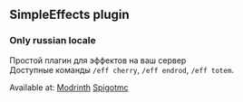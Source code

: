 ## SimpleEffects plugin
### Only russian locale
Простой плагин для эффектов на ваш сервер    
Доступные команды ``/eff cherry``, ``/eff endrod``, ``/eff totem``.   

Available at:
[Modrinth](https://modrinth.com/plugin/simpleeffects)
[Spigotmc](https://www.spigotmc.org/resources/simpleeffects.121141/)
